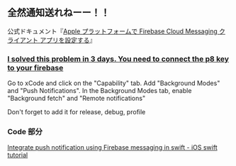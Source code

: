 ## 全然通知送れねーー！！

公式ドキュメント『[Apple プラットフォームで Firebase Cloud Messaging クライアント アプリを設定する](https://firebase.google.com/docs/cloud-messaging/ios/client?hl=ja)』

### [I solved this problem in 3 days. You need to connect the p8 key to your firebase](https://stackoverflow.com/questions/58246620/apns-device-token-not-set-before-retrieving-fcm-token-for-sender-id-react-nati)

Go to xCode and click on the "Capability" tab. Add "Background Modes" and "Push Notifications".
In the Background Modes tab, enable "Background fetch" and "Remote notifications"

Don't forget to add it for release, debug, profile


### Code 部分

[Integrate push notification using Firebase messaging in swift - iOS swift tutorial](https://iostutorialjunction.com/2021/11/integrate-push-notification-using-firebase-messaging-in-swift-ios-swift-tutorial.html)

